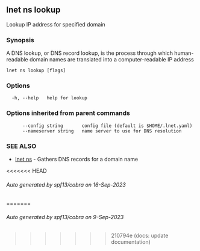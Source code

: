 ## lnet ns lookup

Lookup IP address for specified domain

### Synopsis

A DNS lookup, or DNS record lookup, is the process 
through which human-readable domain names are 
translated into a computer-readable IP address

```
lnet ns lookup [flags]
```

### Options

```
  -h, --help   help for lookup
```

### Options inherited from parent commands

```
      --config string       config file (default is $HOME/.lnet.yaml)
      --nameserver string   name server to use for DNS resolution
```

### SEE ALSO

* [lnet ns](lnet_ns.md)	 - Gathers DNS records for a domain name

<<<<<<< HEAD
###### Auto generated by spf13/cobra on 16-Sep-2023
=======
###### Auto generated by spf13/cobra on 9-Sep-2023
>>>>>>> 210794e (docs: update documentation)
